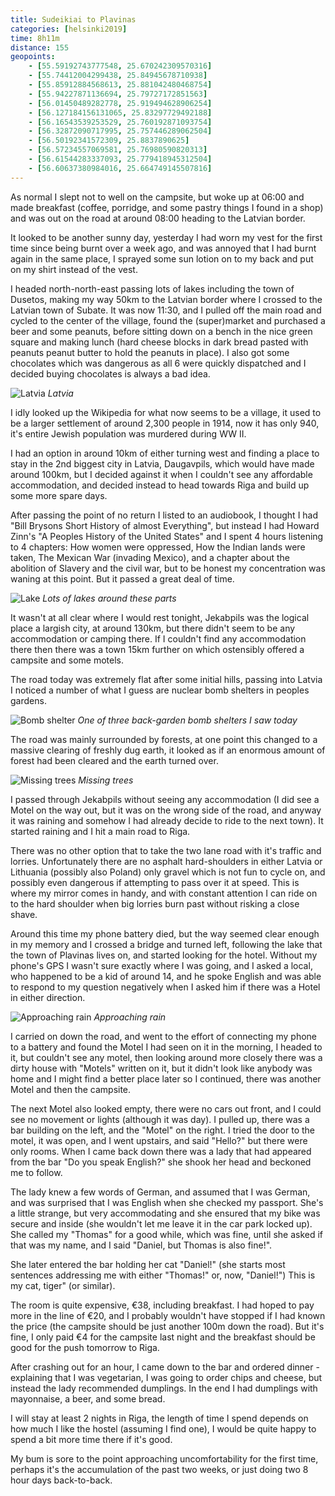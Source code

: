 ```yaml
--- 
title: Sudeikiai to Plavinas
categories: [helsinki2019]
time: 8h11m
distance: 155
geopoints:
    - [55.59192743777548, 25.670242309570316]
    - [55.74412004299438, 25.84945678710938]
    - [55.85912884568613, 25.881042480468754]
    - [55.94227871136694, 25.79727172851563]
    - [56.01450489282778, 25.919494628906254]
    - [56.127184156131065, 25.83297729492188]
    - [56.16543539253529, 25.760192871093754]
    - [56.32872090717995, 25.757446289062504]
    - [56.50192341572309, 25.8837890625]
    - [56.57234557069581, 25.76980590820313]
    - [56.61544283337093, 25.779418945312504]
    - [56.60637380984016, 25.664749145507816]
---
```


As normal I slept not to well on the campsite, but woke up at 06:00 and made
breakfast (coffee, porridge, and some pastry things I found in a shop) and was
out on the road at around 08:00 heading to the Latvian border.

It looked to be another sunny day, yesterday I had worn my vest for the first
time since being burnt over a week ago, and was annoyed that I had burnt again
in the same place, I sprayed some sun lotion on to my back and put on my shirt
instead of the vest.

I headed north-north-east passing lots of lakes including the town of Dusetos,
making my way 50km to the Latvian border where I crossed to the Latvian town
of Subate. It was now 11:30, and I pulled off the main road and cycled to the
center of the village, found the (super)market and purchased a beer and some
peanuts, before sitting down on a bench in the nice green square and making
lunch (hard cheese blocks in dark bread pasted with peanuts peanut butter to
hold the peanuts in place). I also got some chocolates which was dangerous as
all 6 were quickly dispatched and I decided buying chocolates is always a bad
idea.

![Latvia](/images/tallinn/2019-07-13/2.JPG)
*Latvia*

I idly looked up the Wikipedia for what now seems to be a village, it used to
be a larger settlement of around 2,300 people in 1914, now it has only 940,
it's entire Jewish population was murdered during WW II.

I had an option in around 10km of either turning west and finding a place to
stay in the 2nd biggest city in Latvia, Daugavpils, which would have made
around 100km, but I decided against it when I couldn't see any affordable
accommodation, and decided instead to head towards Riga and build up some more
spare days.

After passing the point of no return I listed to an audiobook, I thought I had
"Bill Brysons Short History of almost Everything", but instead I had Howard
Zinn's "A Peoples History of the United States" and I spent 4 hours listening
to 4 chapters: How women were oppressed, How the Indian lands were taken, The
Mexican War (invading Mexico), and a chapter about the abolition of Slavery and
the civil war, but to be honest my concentration was waning at this point. But
it passed a great deal of time.

![Lake](/images/tallinn/2019-07-13/1.JPG)
*Lots of lakes around these parts*

It wasn't at all clear where I would rest tonight, Jekabpils was the logical
place a largish city, at around 130km, but there didn't seem to be any
accommodation or camping there. If I couldn't find any accommodation there then
there was a town 15km further on which ostensibly offered a campsite and some
motels.

The road today was extremely flat after some initial hills, passing into
Latvia I noticed a number of what I guess are nuclear bomb shelters in
peoples gardens.

![Bomb shelter](/images/tallinn/2019-07-13/3.JPG)
*One of three back-garden bomb shelters I saw today*

The road was mainly surrounded by forests, at one point this changed to a
massive clearing of freshly dug earth, it looked as if an enormous amount of
forest had been cleared and the earth turned over.

![Missing trees](/images/tallinn/2019-07-13/4.JPG)
*Missing trees*

I passed through Jekabpils without seeing any accommodation (I did see a
Motel on the way out, but it was on the wrong side of the road, and anyway it
was raining and somehow I had already decide to ride to the next town). It
started raining and I hit a main road to Riga.

There was no other option that to take the two lane road with it's traffic and
lorries. Unfortunately there are no asphalt hard-shoulders in either Latvia or
Lithuania  (possibly also Poland) only gravel which is not fun to cycle on,
and possibly even dangerous if attempting to pass over it at speed. This is
where my mirror comes in handy, and with constant attention I can ride on to
the hard shoulder when big lorries burn past without risking a close shave.

Around this time my phone battery died, but the way seemed clear enough in my
memory and I crossed a bridge and turned left, following the lake that the
town of Plavinas lives on, and started looking for the hotel. Without my
phone's GPS I wasn't sure exactly where I was going, and I asked a local, who
happened to be a kid of around 14, and he spoke English and was able to
respond to my question negatively when I asked him if there was a Hotel in
either direction.

![Approaching rain](/images/tallinn/2019-07-13/5.JPG)
*Approaching rain*

I carried on down the road, and went to the effort of connecting my phone to a
battery and found the Motel I had seen on it in the morning, I headed to it,
but couldn't see any motel, then looking around more closely there was a dirty
house with "Motels" written on it, but it didn't look like anybody was home
and I might find a better place later so I continued, there was another Motel
and then the campsite.

The next Motel also looked empty, there were no cars out front, and I could
see no movement or lights (although it was day). I pulled up, there was a bar
building on the left, and the "Motel" on the right. I tried the door to the
motel, it was open, and I went upstairs, and said "Hello?" but there were only
rooms. When I came back down there was a lady that had appeared from the bar
"Do you speak English?" she shook her head and beckoned me to follow.

The lady knew a few words of German, and assumed that I was German, and was
surprised that I was English when she checked my passport. She's a little
strange, but very accommodating and she ensured that my bike was secure and
inside (she wouldn't let me leave it in the car park locked up). She called my
"Thomas" for a good while, which was fine, until she asked if that was my
name, and I said "Daniel, but Thomas is also fine!".

She later entered the bar holding her cat "Daniel!" (she starts most
sentences addressing me with either "Thomas!" or, now, "Daniel!") This is my
cat, tiger" (or similar).

The room is quite expensive, €38, including breakfast. I had hoped to pay more
in the line of €20, and I probably wouldn't have stopped if I had known the
price (the campsite should be just another 100m down the road). But it's fine,
I only paid €4 for the campsite last night and the breakfast should be good
for the push tomorrow to Riga.

After crashing out for an hour, I came down to the bar and ordered dinner -
explaining that I was vegetarian, I was going to order chips and cheese, but
instead the lady recommended dumplings. In the end I had dumplings with
mayonnaise, a beer, and some bread.

I will stay at least 2 nights in Riga, the length of time I spend depends on
how much I like the hostel (assuming I find one), I would be quite happy to
spend a bit more time there if it's good.

My bum is sore to the point approaching uncomfortability for the first time,
perhaps it's the accumulation of the past two weeks, or just doing two 8 hour
days back-to-back.
